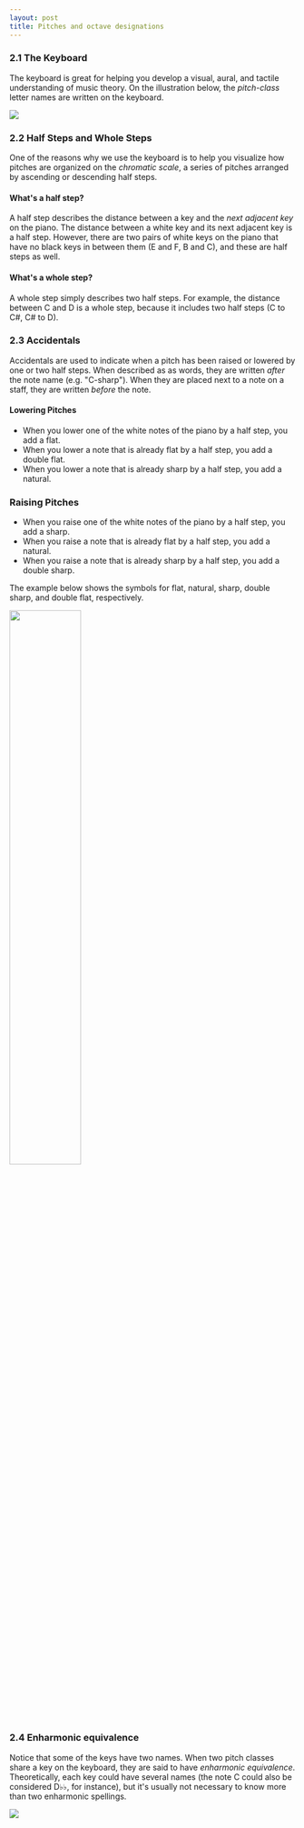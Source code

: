 ```yaml
---
layout: post
title: Pitches and octave designations
---
```


### 2.1 The Keyboard ###

The keyboard is great for helping you develop a visual, aural, and tactile understanding of music theory. On the illustration below, the *pitch-class* letter names are written on the keyboard. 

<img src ="http://openmusictheory.com/Graphics/keyboardlayout-small.png">

### 2.2 Half Steps and Whole Steps

One of the reasons why we use the keyboard is to help you visualize how pitches are organized on the *chromatic scale*, a series of pitches arranged by ascending or descending half steps.

#### What's a half step?
A half step describes the distance between a key and the *next adjacent key* on the piano. The distance between a white key and its next adjacent key is a half step. However, there are two pairs of white keys on the piano that have no black keys in between them (E and F, B and C), and these are half steps as well.

#### What's a whole step?
A whole step simply describes two half steps. For example, the distance between C and D is a whole step, because it includes two half steps (C to C#, C# to D).

### 2.3 Accidentals

Accidentals are used to indicate when a pitch has been raised or lowered by one or two half steps. When described as as words, they are written *after* the note name (e.g. "C-sharp"). When they are placed next to a note on a staff, they are written *before* the note.

#### Lowering Pitches
- When you lower one of the white notes of the piano by a half step, you add a flat. 
- When you lower a note that is already flat by a half step, you add a double flat. 
- When you lower a note that is already sharp by a half step, you add a natural.

### Raising Pitches
- When you raise one of the white notes of the piano by a half step, you add a sharp.
- When you raise a note that is already flat by a half step, you add a natural.
- When you raise a note that is already sharp by a half step, you add a double sharp.

The example below shows the symbols for flat, natural, sharp, double sharp, and double flat, respectively.

<img src ="http://openmusictheory.com/Graphics/accidentals.png" width="50%" height="50%">

### 2.4 Enharmonic equivalence ###

Notice that some of the keys have two names. When two pitch classes share a key on the keyboard, they are said to have *enharmonic equivalence*. Theoretically, each key could have several names (the note C could also be considered D&#9837;&#9837;, for instance), but it's usually not necessary to know more than two enharmonic spellings. 

<img src ="http://openmusictheory.com/Graphics/keyboardlayout-small.png">
